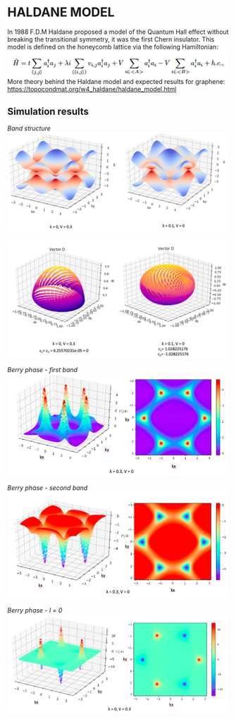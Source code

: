 # HALDANE MODEL

In 1988 F.D.M Haldane proposed a model of the Quantum Hall effect without breaking the transitional symmetry, it was the first Chern insulator. This model is defined on the honeycomb lattice via the following Hamiltonian:
![Hamiltonian](https://github.com/jmarhw/numerical-physics/blob/master/Hamiltonian.png?raw=true)
More theory behind the Haldane model and expected results for graphene: https://topocondmat.org/w4_haldane/haldane_model.html

## Simulation results
*Band structure*
![band](https://github.com/jmarhw/numerical-physics/blob/master/bandstructure.png?raw=true)

![d](https://github.com/jmarhw/numerical-physics/blob/master/Dvector.png?raw=true)

*Berry phase - first band*
![bp1](https://github.com/jmarhw/numerical-physics/blob/master/berryphase1.png?raw=true)

*Berry phase - second band*
![bp1](https://github.com/jmarhw/numerical-physics/blob/master/berryphase2.png?raw=true)

*Berry phase - l = 0*
![bp1](https://github.com/jmarhw/numerical-physics/blob/master/berryphasel0.png?raw=true)
